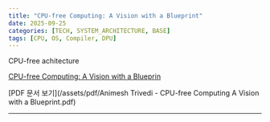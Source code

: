 ```yaml
---
title: "CPU-free Computing: A Vision with a Blueprint"
date: 2025-09-25
categories: [TECH, SYSTEM_ARCHITECTURE, BASE]
tags: [CPU, OS, Compiler, DPU]
---
```


CPU-free achitecture

<a href="https://sigops.org/s/conferences/hotos/2023/papers/trivedi.pdf" target="_blank">CPU-free Computing: A Vision with a Blueprin</a>

[PDF 문서 보기](/assets/pdf/Animesh Trivedi - CPU-free Computing A Vision with a Blueprint.pdf)


---

